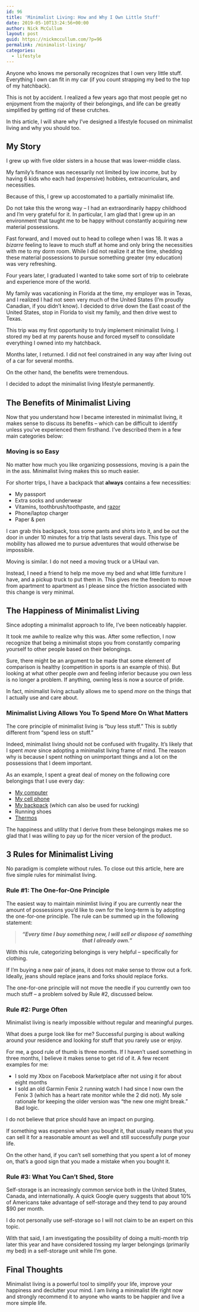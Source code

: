 ```yaml
---
id: 96
title: 'Minimalist Living: How and Why I Own Little Stuff'
date: 2019-05-10T13:24:56+00:00
author: Nick McCullum
layout: post
guid: https://nickmccullum.com/?p=96
permalink: /minimalist-living/
categories:
  - lifestyle
---
```


Anyone who knows me personally recognizes that I own very little stuff. Everything I own can fit in my car (if you count strapping my bed to the top of my hatchback).

This is not by accident. I realized a few years ago that most people get no enjoyment from the majority of their belongings, and life can be greatly simplified by getting rid of these crutches.

In this article, I will share why I&#8217;ve designed a lifestyle focused on minimalist living and why you should too. 

<!--more-->

## My Story

I grew up with five older sisters in a house that was lower-middle class. 

My family&#8217;s finance was necessarily not limited by low income, but by having 6 kids who each had (expensive) hobbies, extracurriculars, and necessities.

Because of this, I grew up accostomated to a partially minimalist life. 

Do not take this the wrong way &#8211; I had an extraordinarily happy childhood and I&#8217;m very grateful for it. In particular, I am glad that I grew up in an environment that taught me to be happy without constantly acquiring new material possessions. 

Fast forward, and I moved out to head to college when I was 18. It was a _bizarre_ feeling to leave to much stuff at home and only bring the necessities with me to my dorm room. While I did not realize it at the time, shedding these material possessions to pursue something greater (my education) was very refreshing.

Four years later, I graduated I wanted to take some sort of trip to celebrate and experience more of the world. 

My family was vacationing in Florida at the time, my employer was in Texas, and I realized I had not seen very much of the United States (I&#8217;m proudly Canadian, if you didn&#8217;t know). I decided to drive down the East coast of the United States, stop in Florida to visit my family, and then drive west to Texas.

This trip was my first opportunity to truly implement minimalist living. I stored my bed at my parents house and forced myself to consolidate everything I owned into my hatchback.

Months later, I returned. I did not feel constrained in any way after living out of a car for several months. 

On the other hand, the benefits were tremendous. 

I decided to adopt the minimalist living lifestyle permanently.

## The Benefits of Minimalist Living

Now that you understand how I became interested in minimalist living, it makes sense to discuss its benefits &#8211; which can be difficult to identify unless you&#8217;ve experienced them firsthand. I&#8217;ve described them in a few main categories below:

### Moving is so Easy

No matter how much you like organizing possessions, moving is a pain the in the ass. Minimalist living makes this so much easier.

For shorter trips, I have a backpack that **always** contains a few necessities:

  * My passport
  * Extra socks and underwear
  * Vitamins, toothbrush/toothpaste, and [razor](https://ca.dollarshaveclub.com/)
  * Phone/laptop charger
  * Paper & pen

I can grab this backpack, toss some pants and shirts into it, and be out the door in under 10 minutes for a trip that lasts several days. This type of mobility has allowed me to pursue adventures that would otherwise be impossible. 

Moving is similar. I do not need a moving truck or a UHaul van. 

Instead, I need a friend to help me move my bed and what little furniture I have, and a pickup truck to put them in. This gives me the freedom to move from apartment to apartment as I please since the friction associated with this change is very minimal. 

## The Happiness of Minimalist Living

Since adopting a minimalist approach to life, I&#8217;ve been noticeably happier. 

It took me awhile to realize why this was. After some reflection, I now recognize that being a minimalist stops you from constantly comparing yourself to other people based on their belongings.

Sure, there might be an argument to be made that some element of comparison is healthy (competition in sports is an example of this). But looking at what other people _own_ and feeling inferior because you own less is no longer a problem. If anything, owning less is now a source of pride.

In fact, minimalist living actually allows me to spend _more_ on the things that I actually use and care about. 

### Minimalist Living Allows You To Spend More On What Matters

The core principle of minimalist living is &#8220;buy less stuff.&#8221; This is subtly different from &#8220;spend less on stuff.&#8221;

Indeed, minimalist living should not be confused with frugality. It&#8217;s likely that I spent _more_ since adopting a minimalist living frame of mind. The reason why is because I spent nothing on unimportant things and a lot on the possessions that I deem important. 

As an example, I spent a great deal of money on the following core belongings that I use every day:

  * [My computer](https://amzn.to/2Vt89m1)
  * [My cell phone](https://amzn.to/2VudYQa)
  * [My backpack](https://www.goruck.com/rucker/) (which can also be used for rucking)
  * Running shoes
  * [Thermos](https://amzn.to/2Jxio1Q)

The happiness and utility that I derive from these belongings makes me so glad that I was willing to pay up for the nicer version of the product. 

## 3 Rules for Minimalist Living

No paradigm is complete without rules. To close out this article, here are five simple rules for minimalist living. 

### Rule #1: The One-for-One Principle

The easiest way to maintain minimlist living if you are currently near the amount of possessions you&#8217;d like to own for the long-term is by adopting the one-for-one principle. The rule can be summed up in the following statement:

<blockquote style="text-align:center" class="wp-block-quote">
  <p>
    <strong><em>&#8220;Every time I buy something new, I will sell or dispose of something that I already own.&#8221;</em></strong>
  </p>
</blockquote>

With this rule, categorizing belongings is very helpful &#8211; specifically for clothing. 

If I&#8217;m buying a new pair of jeans, it does not make sense to throw out a fork. Ideally, jeans should replace jeans and forks should replace forks.

The one-for-one principle will not move the needle if you currently own too much stuff &#8211; a problem solved by Rule #2, discussed below. 

### Rule #2: Purge Often

Minimalist living is nearly impossible without regular and meaningful purges. 

What does a purge look like for me? Successful purging is about walking around your residence and looking for stuff that you rarely use or enjoy. 

For me, a good rule of thumb is three months. If I haven&#8217;t used something in three months, I believe it makes sense to get rid of it. A few recent examples for me:

  * I sold my Xbox on Facebook Marketplace after not using it for about eight months
  * I sold an old Garmin Fenix 2 running watch I had since I now own the Fenix 3 (which has a heart rate monitor while the 2 did not). My sole rationale for keeping the older version was &#8220;the new one might break.&#8221; Bad logic.

I do not believe that price should have an impact on purging.

If something was expensive when you bought it, that usually means that you can sell it for a reasonable amount as well and still successfully purge your life.

On the other hand, if you can&#8217;t sell something that you spent a lot of money on, that&#8217;s a good sign that you made a mistake when you bought it. 

### Rule #3: What You Can&#8217;t Shed, Store

Self-storage is an increasingly common service both in the United States, Canada, and internationally. A quick Google query suggests that about 10% of Americans take advantage of self-storage and they tend to pay around $90 per month.

I do not personally use self-storage so I will not claim to be an expert on this topic. 

With that said, I am investigating the possibility of doing a multi-month trip later this year and have considered tossing my larger belongings (primarily my bed) in a self-storage unit while I&#8217;m gone. 

## Final Thoughts

Minimalist living is a powerful tool to simplify your life, improve your happiness and declutter your mind. I am living a minimalist life right now and strongly recommend it to anyone who wants to be happier and live a more simple life. 
